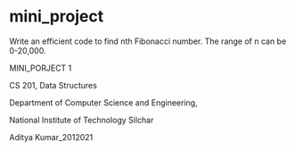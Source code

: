 # mini_project
Write an efficient code to find
nth Fibonacci number. The range of n can be 0-20,000.

MINI_PORJECT 1

CS 201, Data Structures

Department of Computer Science and Engineering, 

National Institute of Technology Silchar

Aditya Kumar_2012021
